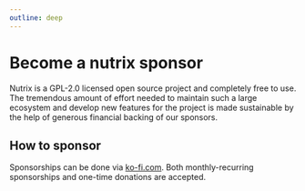 ```yaml
---
outline: deep
---
```


# Become a nutrix sponsor
Nutrix is a GPL-2.0 licensed open source project and completely free to use. The tremendous amount of effort needed to maintain such a large ecosystem and develop new features for the project is made sustainable by the help of generous financial backing of our sponsors.

## How to sponsor
Sponsorships can be done via [ko-fi.com](https://ko-fi.com/elmawardy). Both monthly-recurring sponsorships and one-time donations are accepted.